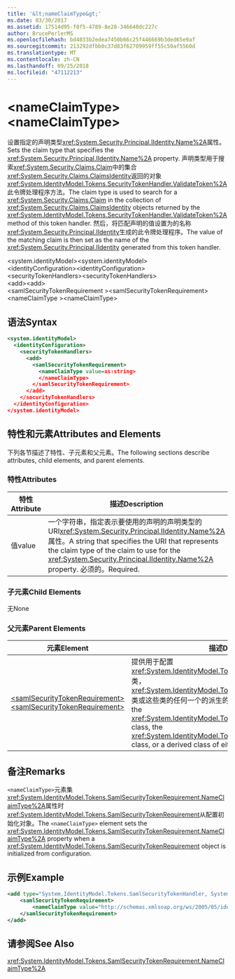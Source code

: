 ```yaml
---
title: '&lt;nameClaimType&gt;'
ms.date: 03/30/2017
ms.assetid: 17514d95-f0f5-4789-8e28-346640dc227c
author: BrucePerlerMS
ms.openlocfilehash: bd4033b2edea7450b66c25f446669b3ded65e9af
ms.sourcegitcommit: 213292dfbb0c37d83f62709959ff55c50af5560d
ms.translationtype: MT
ms.contentlocale: zh-CN
ms.lasthandoff: 09/25/2018
ms.locfileid: "47112213"
---
```

# <a name="ltnameclaimtypegt"></a><span data-ttu-id="56ebb-102">&lt;nameClaimType&gt;</span><span class="sxs-lookup"><span data-stu-id="56ebb-102">&lt;nameClaimType&gt;</span></span>
<span data-ttu-id="56ebb-103">设置指定的声明类型<xref:System.Security.Principal.IIdentity.Name%2A>属性。</span><span class="sxs-lookup"><span data-stu-id="56ebb-103">Sets the claim type that specifies the <xref:System.Security.Principal.IIdentity.Name%2A> property.</span></span> <span data-ttu-id="56ebb-104">声明类型用于搜索<xref:System.Security.Claims.Claim>中的集合<xref:System.Security.Claims.ClaimsIdentity>返回的对象<xref:System.IdentityModel.Tokens.SecurityTokenHandler.ValidateToken%2A>此令牌处理程序方法。</span><span class="sxs-lookup"><span data-stu-id="56ebb-104">The claim type is used to search for a <xref:System.Security.Claims.Claim> in the collection of <xref:System.Security.Claims.ClaimsIdentity> objects returned by the <xref:System.IdentityModel.Tokens.SecurityTokenHandler.ValidateToken%2A> method of this token handler.</span></span> <span data-ttu-id="56ebb-105">然后，将匹配声明的值设置为的名称<xref:System.Security.Principal.IIdentity>生成的此令牌处理程序。</span><span class="sxs-lookup"><span data-stu-id="56ebb-105">The value of the matching claim is then set as the name of the <xref:System.Security.Principal.IIdentity> generated from this token handler.</span></span>  
  
 <span data-ttu-id="56ebb-106">\<system.identityModel></span><span class="sxs-lookup"><span data-stu-id="56ebb-106">\<system.identityModel></span></span>  
<span data-ttu-id="56ebb-107">\<identityConfiguration></span><span class="sxs-lookup"><span data-stu-id="56ebb-107">\<identityConfiguration></span></span>  
<span data-ttu-id="56ebb-108">\<securityTokenHandlers></span><span class="sxs-lookup"><span data-stu-id="56ebb-108">\<securityTokenHandlers></span></span>  
<span data-ttu-id="56ebb-109">\<add></span><span class="sxs-lookup"><span data-stu-id="56ebb-109">\<add></span></span>  
<span data-ttu-id="56ebb-110">\<samlSecurityTokenRequirement ></span><span class="sxs-lookup"><span data-stu-id="56ebb-110">\<samlSecurityTokenRequirement></span></span>  
<span data-ttu-id="56ebb-111">\<nameClaimType ></span><span class="sxs-lookup"><span data-stu-id="56ebb-111">\<nameClaimType></span></span>  
  
## <a name="syntax"></a><span data-ttu-id="56ebb-112">语法</span><span class="sxs-lookup"><span data-stu-id="56ebb-112">Syntax</span></span>  
  
```xml  
<system.identityModel>  
  <identityConfiguration>  
    <securityTokenHandlers>  
      <add>  
        <samlSecurityTokenRequirement>  
          <nameClaimType value=xs:string>  
          </nameClaimType>  
        </samlSecurityTokenRequirement>  
      </add>  
    </securityTokenHandlers>  
  </identityConfiguration>  
</system.identityModel>  
```  
  
## <a name="attributes-and-elements"></a><span data-ttu-id="56ebb-113">特性和元素</span><span class="sxs-lookup"><span data-stu-id="56ebb-113">Attributes and Elements</span></span>  
 <span data-ttu-id="56ebb-114">下列各节描述了特性、子元素和父元素。</span><span class="sxs-lookup"><span data-stu-id="56ebb-114">The following sections describe attributes, child elements, and parent elements.</span></span>  
  
### <a name="attributes"></a><span data-ttu-id="56ebb-115">特性</span><span class="sxs-lookup"><span data-stu-id="56ebb-115">Attributes</span></span>  
  
|<span data-ttu-id="56ebb-116">特性</span><span class="sxs-lookup"><span data-stu-id="56ebb-116">Attribute</span></span>|<span data-ttu-id="56ebb-117">描述</span><span class="sxs-lookup"><span data-stu-id="56ebb-117">Description</span></span>|  
|---------------|-----------------|  
|<span data-ttu-id="56ebb-118">值</span><span class="sxs-lookup"><span data-stu-id="56ebb-118">value</span></span>|<span data-ttu-id="56ebb-119">一个字符串，指定表示要使用的声明的声明类型的 URI<xref:System.Security.Principal.IIdentity.Name%2A>属性。</span><span class="sxs-lookup"><span data-stu-id="56ebb-119">A string that specifies the URI that represents the claim type of the claim to use for the <xref:System.Security.Principal.IIdentity.Name%2A> property.</span></span> <span data-ttu-id="56ebb-120">必须的。</span><span class="sxs-lookup"><span data-stu-id="56ebb-120">Required.</span></span>|  
  
### <a name="child-elements"></a><span data-ttu-id="56ebb-121">子元素</span><span class="sxs-lookup"><span data-stu-id="56ebb-121">Child Elements</span></span>  
 <span data-ttu-id="56ebb-122">无</span><span class="sxs-lookup"><span data-stu-id="56ebb-122">None</span></span>  
  
### <a name="parent-elements"></a><span data-ttu-id="56ebb-123">父元素</span><span class="sxs-lookup"><span data-stu-id="56ebb-123">Parent Elements</span></span>  
  
|<span data-ttu-id="56ebb-124">元素</span><span class="sxs-lookup"><span data-stu-id="56ebb-124">Element</span></span>|<span data-ttu-id="56ebb-125">描述</span><span class="sxs-lookup"><span data-stu-id="56ebb-125">Description</span></span>|  
|-------------|-----------------|  
|[<span data-ttu-id="56ebb-126">\<samlSecurityTokenRequirement></span><span class="sxs-lookup"><span data-stu-id="56ebb-126">\<samlSecurityTokenRequirement></span></span>](../../../../../docs/framework/configure-apps/file-schema/windows-identity-foundation/samlsecuritytokenrequirement.md)|<span data-ttu-id="56ebb-127">提供用于配置<xref:System.IdentityModel.Tokens.SamlSecurityTokenHandler>类，<xref:System.IdentityModel.Tokens.Saml2SecurityTokenHandler>类或这些类的任何一个的派生的类。</span><span class="sxs-lookup"><span data-stu-id="56ebb-127">Provides configuration for the <xref:System.IdentityModel.Tokens.SamlSecurityTokenHandler> class, the <xref:System.IdentityModel.Tokens.Saml2SecurityTokenHandler> class, or a derived class of either of these classes.</span></span>|  
  
## <a name="remarks"></a><span data-ttu-id="56ebb-128">备注</span><span class="sxs-lookup"><span data-stu-id="56ebb-128">Remarks</span></span>  
 <span data-ttu-id="56ebb-129">`<nameClaimType>`元素集<xref:System.IdentityModel.Tokens.SamlSecurityTokenRequirement.NameClaimType%2A>属性时<xref:System.IdentityModel.Tokens.SamlSecurityTokenRequirement>从配置初始化对象。</span><span class="sxs-lookup"><span data-stu-id="56ebb-129">The `<nameClaimType>` element sets the <xref:System.IdentityModel.Tokens.SamlSecurityTokenRequirement.NameClaimType%2A> property when a <xref:System.IdentityModel.Tokens.SamlSecurityTokenRequirement> object is initialized from configuration.</span></span>  
  
## <a name="example"></a><span data-ttu-id="56ebb-130">示例</span><span class="sxs-lookup"><span data-stu-id="56ebb-130">Example</span></span>  
  
```xml  
<add type="System.IdentityModel.Tokens.SamlSecurityTokenHandler, System.IdentityModel">  
    <samlSecurityTokenRequirement>  
        <nameClaimType value="http://schemas.xmlsoap.org/ws/2005/05/identity/claims/name" />  
    </samlSecurityTokenRequirement>  
</add>  
```  
  
## <a name="see-also"></a><span data-ttu-id="56ebb-131">请参阅</span><span class="sxs-lookup"><span data-stu-id="56ebb-131">See Also</span></span>  
 <xref:System.IdentityModel.Tokens.SamlSecurityTokenRequirement.NameClaimType%2A>
